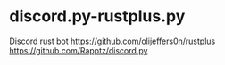 # discord.py-rustplus.py
Discord rust bot
https://github.com/olijeffers0n/rustplus
https://github.com/Rapptz/discord.py
